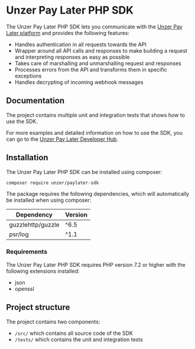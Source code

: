 # Unzer Pay Later PHP SDK

The Unzer Pay Later PHP SDK lets you communicate with the [Unzer Pay Later platform](https://unzer-pl.stoplight.io/docs/upl-purchase-api/) and provides the following features:

* Handles authentication in all requests towards the API 
* Wrapper around all API calls and responses to make building a request and interpreting responses as easy as possible
* Takes care of marshalling and unmarshalling request and responses
* Processes errors from the API and transforms them in specific exceptions
* Handles decrypting of incoming webhook messages

## Documentation

The project contains multiple unit and integration tests that shows how to use the SDK.

For more examples and detailed information on how to use the SDK, you can go to the [Unzer Pay Later Developer Hub](https://unzer-pl.stoplight.io/docs/upl-purchase-api/).

## Installation

The Unzer Pay Later PHP SDK can be installed using composer:

```
composer require unzer/paylater-sdk
```

The package requires the following dependencies, which will automatically be installed when using composer:

Dependency | Version 
--- | ---
guzzlehttp/guzzle | ^6.5
psr/log | ^1.1

### Requirements
The Unzer Pay Later PHP SDK requires PHP version 7.2 or higher with the following extensions installed:

- json
- openssl

## Project structure

The project contains two components:

* `/src/` which contains all source code of the SDK
* `/tests/` which contains the unit and integration tests
